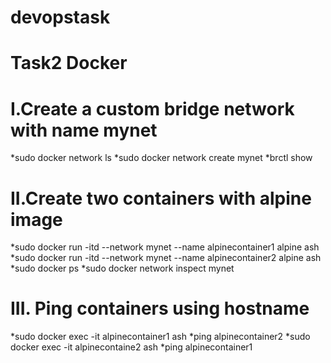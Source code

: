 # devopstask
# Task2 Docker
# I.Create a custom bridge network with name mynet
*sudo docker network ls
*sudo docker network create mynet
*brctl show
# II.Create two containers with alpine image
*sudo docker run -itd --network mynet --name alpinecontainer1 alpine ash
*sudo docker run -itd --network mynet --name alpinecontainer2 alpine ash
*sudo docker ps
*sudo docker network inspect mynet
# III. Ping containers using hostname
*sudo docker exec -it alpinecontainer1 ash
*ping alpinecontainer2
*sudo docker exec -it alpinecontaine2 ash
*ping alpinecontainer1
